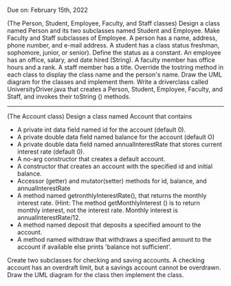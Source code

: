 Due on: February 15th, 2022


(The Person, Student, Employee, Faculty, and Staff classes) Design a class named Person and its two subclasses named Student and Employee. Make Faculty and Staff subclasses of Employee. A person has a name, address, phone number, and e-mail address. A student has a class status freshman, sophomore, junior, or senior). Define the status as a constant. An employee has an office, salary, and date hired (String). A faculty member has office hours and a rank. A staff member has a title. Override the tostring method in each class to display the class name and the person's name. Draw the UML diagram for the classes and implement them. Write a driverclass called UniversityDriver.java that creates a Person, Student, Employee, Faculty, and Staff, and invokes their toString () methods.

--- 

(The Account class) Design a class named Account that contains
- A private int data field named id for the account (default 0).
- A private double data field named balance for the account (default O)
- A private double data field named annualInterestRate that stores current interest rate (default 0).
- A no-arg constructor that creates a default account.
- A constructor that creates an account with the specified id and initial balance.
- Accessor (getter) and mutator(setter) methods for id, balance, and annualInterestRate
- A method named getronthlyInterestRate(), that returns the monthly interest rate. (Hint: The method getMonthlyInterest () is to return monthly interest, not the interest rate. Monthly interest is annualInterestRate/12.
- A method named deposit that deposits a specified amount to the account.
- A method named withdraw that withdraws a specified amount to the account if available else prints 'balance not sufficient'.

Create two subclasses for checking and saving accounts. A checking account has an overdraft limit, but a savings account cannot be overdrawn. Draw the UML diagram for the class then implement the class.